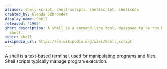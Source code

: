 ```yaml
---
aliases: shell-script, shell-scripts, shellscript, shellcode
created_by: Glenda Schroeder
display_name: Shell
released: '1965'
short_description: A shell is a command-line tool, designed to be run by the Unix
  shell.
topic: shell
wikipedia_url: https://en.wikipedia.org/wiki/Shell_script
---
```

A shell is a text-based terminal, used for manipulating programs and files. Shell scripts typically manage program execution.
